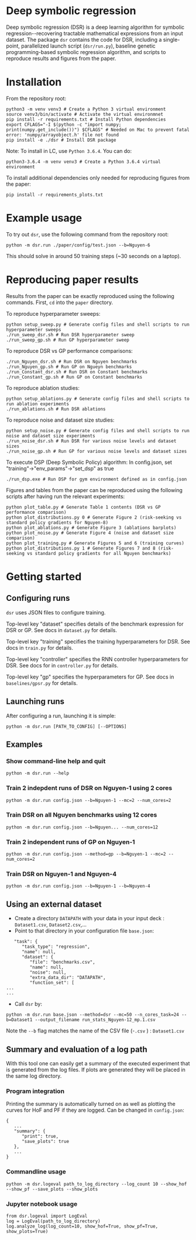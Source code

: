 # Deep symbolic regression

Deep symbolic regression (DSR) is a deep learning algorithm for symbolic regression--recovering tractable mathematical expressions from an input dataset. The package `dsr` contains the code for DSR, including a single-point, parallelized launch script (`dsr/run.py`), baseline genetic programming-based symbolic regression algorithm, and scripts to reproduce results and figures from the paper.

# Installation

From the repository root:

```
python3 -m venv venv3 # Create a Python 3 virtual environment
source venv3/bin/activate # Activate the virtual environmnet
pip install -r requirements.txt # Install Python dependencies
export CFLAGS="-I $(python -c "import numpy; print(numpy.get_include())") $CFLAGS" # Needed on Mac to prevent fatal error: 'numpy/arrayobject.h' file not found
pip install -e ./dsr # Install DSR package
```
Note: To install in LC, use `Python 3.6.4`. You can do:
```
python3-3.6.4 -m venv venv3 # Create a Python 3.6.4 virtual environment
```

To install additional dependencies only needed for reproducing figures from the paper:

```
pip install -r requirements_plots.txt
```

# Example usage

To try out `dsr`, use the following command from the repository root:

```
python -m dsr.run ./paper/config/test.json --b=Nguyen-6
```

This should solve in around 50 training steps (~30 seconds on a laptop).

# Reproducing paper results

Results from the paper can be exactly reproduced using the following commands. First, `cd` into the `paper` directory.

To reproduce hyperparameter sweeps:

```
python setup_sweep.py # Generate config files and shell scripts to run hyperparameter sweeps
./run_sweep_dsr.sh # Run DSR hyperparameter sweep
./run_sweep_gp.sh # Run GP hyperparameter sweep
```

To reproduce DSR vs GP performance comparisons:

```
./run_Nguyen_dsr.sh # Run DSR on Nguyen benchmarks
./run_Nguyen_gp.sh # Run GP on Ngueyn benchmarks
./run_Constant_dsr.sh # Run DSR on Constant benchmarks
./run_Constant_gp.sh # Run GP on Constant benchmarks
```

To reproduce ablation studies:

```
python setup_ablations.py # Generate config files and shell scripts to run ablation experiments
./run_ablations.sh # Run DSR ablations
```

To reproduce noise and dataset size studies:

```
python setup_noise.py # Generate config files and shell scripts to run noise and dataset size experiments
./run_noise_dsr.sh # Run DSR for various noise levels and dataset sizes
./run_noise_gp.sh # Run GP for various noise levels and dataset sizes
```

To execute DSP (Deep Symbolic Policy) algorithm:
In config.json, set "training"->"env_params"->"set_dsp" as true

```
./run_dsp.exe # Run DSP for gym environment defined as in config.json
```

Figures and tables from the paper can be reproduced using the following scripts after having run the relevant experiments:

```
python plot_table.py # Generate Table 1 contents (DSR vs GP performance comparison)
python plot_distributions.py 0 # Generate Figure 2 (risk-seeking vs standard policy gradients for Nguyen-8)
python plot_ablations.py # Generate Figure 3 (ablations barplots)
python plot_noise.py # Generate Figure 4 (noise and dataset size comparison)
python plot_training.py # Generate Figures 5 and 6 (training curves)
python plot_distributions.py 1 # Generate Figures 7 and 8 (risk-seeking vs standard policy gradients for all Nguyen benchmarks)
```

# Getting started

## Configuring runs

`dsr` uses JSON files to configure training.

Top-level key "dataset" specifies details of the benchmark expression for DSR or GP. See docs in `dataset.py` for details.

Top-level key "training" specifies the training hyperparameters for DSR. See docs in `train.py` for details.

Top-level key "controller" specifies the RNN controller hyperparameters for DSR. See docs for in `controller.py` for details.

Top-level key "gp" specifies the hyperparameters for GP. See docs in `baselines/gpsr.py` for details.

## Launching runs

After configuring a run, launching it is simple:

```
python -m dsr.run [PATH_TO_CONFIG] [--OPTIONS]
```

## Examples

### Show command-line help and quit

```
python -m dsr.run --help
```

### Train 2 indepdent runs of DSR on Nguyen-1 using 2 cores

```
python -m dsr.run config.json --b=Nguyen-1 --mc=2 --num_cores=2
```

### Train DSR on all Nguyen benchmarks using 12 cores

```
python -m dsr.run config.json --b=Nguyen... --num_cores=12
```

### Train 2 independent runs of GP on Nguyen-1

```
python -m dsr.run config.json --method=gp --b=Nguyen-1 --mc=2 --num_cores=2
```

### Train DSR on Nguyen-1 and Nguyen-4

```
python -m dsr.run config.json --b=Nguyen-1 --b=Nguyen-4
```

## Using an external dataset

- Create a directory `DATAPATH` with your data in your input deck :  `Dataset1.csv`, `Dataset2.csv`,...
- Point to that directory in your configuration file  `base.json`:
```
   "task": {
      "task_type": "regression",
      "name": null,
      "dataset": {
         "file": "benchmarks.csv",
         "name": null,
         "noise": null,
         "extra_data_dir": "DATAPATH",
         "function_set": [ 
...
...
```
- Call `dsr` by:
```
python -m dsr.run base.json --method=dsr --mc=50 --n_cores_task=24 --b=Dataset1 --output_filename run_stats_Nguyen-12_mp.1.csv
```
Note the `--b` flag matches the name of the CSV file (-`.csv` ) : `Dataset1.csv` 


## Summary and evaluation of a log path

With this tool one can easily get a summary of the executed experiment that is generated from the log files.
If plots are generated they will be placed in the same log directory.
### Program integration
Printing the summary is automatically turned on as well as plotting the curves for HoF and PF if they are logged.
Can be changed in `config.json`:
```
{
   ...
   "summary": {
      "print": true,
      "save_plots": true
   },
   ...
}
```
### Commandline usage

```
python -m dsr.logeval path_to_log_directory --log_count 10 --show_hof --show_pf --save_plots --show_plots
```
### Jupyter notebook usage
```
from dsr.logeval import LogEval
log = LogEval(path_to_log_directory)
log.analyze_log(log_count=10, show_hof=True, show_pf=True, show_plots=True)
```